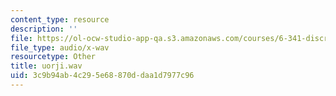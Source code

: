 ```yaml
---
content_type: resource
description: ''
file: https://ol-ocw-studio-app-qa.s3.amazonaws.com/courses/6-341-discrete-time-signal-processing-fall-2005/3c9b94ab4c295e68870ddaa1d7977c96_uorji.wav
file_type: audio/x-wav
resourcetype: Other
title: uorji.wav
uid: 3c9b94ab-4c29-5e68-870d-daa1d7977c96
---
```

